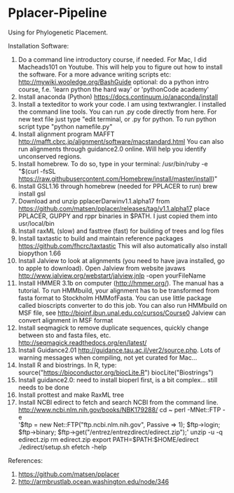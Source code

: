 # Pplacer-Pipeline
Using for Phylogenetic Placement.

Installation Software:
1. Do a command line introductory course, if needed. For Mac, I did Macheads101 on Youtube. This will help you to figure out how to install the software. For a more advance writing scripts etc:
http://mywiki.wooledge.org/BashGuide
optional: do a python intro course, f.e. 'learn python the hard way' or 'python­Code academy'
2. Install anaconda (Python) https://docs.continuum.io/anaconda/install
3. Install a texteditor to work your code. I am using textwrangler. I installed the command line tools. You can run .py code directly from here. For new text file just type "edit
terminal, or .py for python. To run python script type "python namefile.py"
4. Install alignment program MAFFT http://mafft.cbrc.jp/alignment/software/macstandard.html
You can also run alignments through guidance2.0 online. Will help you identify unconserved regions.
5. Install homebrew. To do so, type in your terminal:
/usr/bin/ruby -e "$(curl -fsSL https://raw.githubusercontent.com/Homebrew/install/master/install)"
6. Install GSL1.16 through homebrew (needed for PPLACER to run)
brew install gsl
7. Download and unzip pplacer­Darwin­v1.1.alpha17 from https://github.com/matsen/pplacer/releases/tag/v1.1.alpha17 place PPLACER, GUPPY and rppr binaries in $PATH. I just copied them into
usr/local/bin
8. Install raxML (slow) and fasttree (fast) for building of trees and log files
9. Install taxtastic to build and maintain reference packages
https://github.com/fhcrc/taxtastic
This will also automatically also install biopython 1.66
10. Install Jalview to look at alignments (you need to have java installed, go to apple to download). Open Jalview from website
javaws http://www.jalview.org/webstart/jalview.jnlp -open yourFileName
11. Install HMMER 3.1b on computer (http://hmmer.org/). The manual has a tutorial. To run HMMbuild, your alignment has to be transformed from fasta format to Stockholm HMMofFasta. You can use little package called bioscripts converter to do this job. You can also run HMMbuild on MSF file, see http://bioinf.ibun.unal.edu.co/cursos/Course0 Jalview can convert alignment in MSF format
12. Install seqmagick to remove duplicate sequences, quickly change between sto and fasta files, etc. http://seqmagick.readthedocs.org/en/latest/
13. Install Guidance2.01 http://guidance.tau.ac.il/ver2/source.php. Lots of warning messages when compiling, not yet curated for Mac...
14. Install R and biostrings. In R, type:
source("https://bioconductor.org/biocLite.R") biocLite("Biostrings")
15. Install guidance2.0: need to install bioperl first, is a bit complex... still needs to be done
16. Install prottest and make RaxML tree
17. Install NCBI edirect to fetch and search NCBI from the command line. http://www.ncbi.nlm.nih.gov/books/NBK179288/
cd ~
perl -MNet::FTP -e \
'$ftp = new Net::FTP("ftp.ncbi.nlm.nih.gov", Passive => 1); $ftp->login; $ftp->binary; $ftp->get("/entrez/entrezdirect/edirect.zip");'
unzip -u -q edirect.zip
rm edirect.zip
export PATH=$PATH:$HOME/edirect ./edirect/setup.sh
efetch -help

References:
  1. https://github.com/matsen/pplacer
  2. http://armbrustlab.ocean.washington.edu/node/346
  
